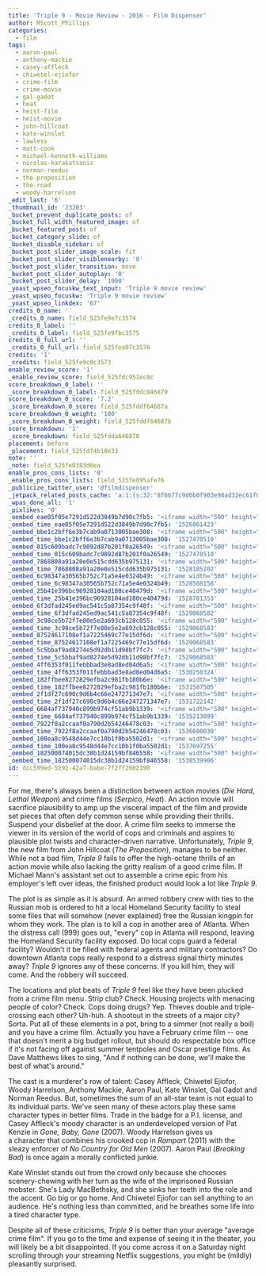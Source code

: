 ```yaml
---
title: 'Triple 9 - Movie Review - 2016 - Film Dispenser'
author: MScott_Phillips
categories:
  - film
tags:
  - aaron-paul
  - anthony-mackie
  - casey-affleck
  - chiwetel-ejiofor
  - crime-film
  - crime-movie
  - gal-gadot
  - heat
  - heist-film
  - heist-movie
  - john-hillcoat
  - kate-winslet
  - lawless
  - matt-cook
  - michael-kenneth-williams
  - nicolas-karakatsanis
  - norman-reedus
  - the-proposition
  - the-road
  - woody-harrelson
_edit_last: '6'
_thumbnail_id: '23203'
_bucket_prevent_duplicate_posts: of
_bucket_full_width_featured_image: of
_bucket_featured_post: of
_bucket_category_slide: of
_bucket_disable_sidebar: of
_bucket_post_slider_image_scale: fit
_bucket_post_slider_visiblenearby: '0'
_bucket_post_slider_transition: move
_bucket_post_slider_autoplay: '0'
_bucket_post_slider_delay: '1000'
_yoast_wpseo_focuskw_text_input: 'Triple 9 movie review'
_yoast_wpseo_focuskw: 'Triple 9 movie review'
_yoast_wpseo_linkdex: '67'
credits_0_name: ''
_credits_0_name: field_525fe9e7c3574
credits_0_label: ''
_credits_0_label: field_525fe9fbc3575
credits_0_full_url: ''
_credits_0_full_url: field_525fea07c3576
credits: '1'
_credits: field_525fe9c0c3573
enable_review_score: '1'
_enable_review_score: field_525fdc951ec8c
score_breakdown_0_label: ''
_score_breakdown_0_label: field_525fddc846879
score_breakdown_0_score: '7.2'
_score_breakdown_0_score: field_525fddf64687a
score_breakdown_0_weight: '100'
_score_breakdown_0_weight: field_525fddf64687b
score_breakdown: '1'
_score_breakdown: field_525fdda646878
placement: before
_placement: field_525fdf4b10e33
note: ''
_note: field_525fe0383d6ea
enable_pros_cons_lists: '0'
_enable_pros_cons_lists: field_525fe095afe76
_publicize_twitter_user: '@filmdispenser'
_jetpack_related_posts_cache: 'a:1:{s:32:"8f6677c9d6b0f903e98ad32ec61f8deb";a:2:{s:7:"expires";i:1485066037;s:7:"payload";a:3:{i:0;a:1:{s:2:"id";i:24864;}i:1;a:1:{s:2:"id";i:13710;}i:2;a:1:{s:2:"id";i:8891;}}}}'
_wpas_done_all: '1'
_pixlikes: '0'
_oembed_eae05f05e7291d522d3849b7d90c7fb5: '<iframe width="500" height="281" src="https://www.youtube.com/embed/9teNKmm9R3k?start=3&feature=oembed" frameborder="0" allow="autoplay; encrypted-media" allowfullscreen></iframe>'
_oembed_time_eae05f05e7291d522d3849b7d90c7fb5: '1526861423'
_oembed_bbe1c2bff6e3b7cab9a0713005bae308: '<iframe width="500" height="281" src="https://www.youtube.com/embed/_DTbx7c7ez8?feature=oembed" frameborder="0" allow="autoplay; encrypted-media" allowfullscreen></iframe>'
_oembed_time_bbe1c2bff6e3b7cab9a0713005bae308: '1527470510'
_oembed_015c609badc7c9092d87b201f0a26549: '<iframe width="500" height="281" src="https://www.youtube.com/embed/dkhBDhQ4OxM?feature=oembed" frameborder="0" allow="autoplay; encrypted-media" allowfullscreen></iframe>'
_oembed_time_015c609badc7c9092d87b201f0a26549: '1527470510'
_oembed_7868808a91a20e0e515cdd635b975131: '<iframe width="500" height="281" src="https://www.youtube.com/embed/PEZ2r1YGKSA?feature=oembed" frameborder="0" allow="autoplay; encrypted-media" allowfullscreen></iframe>'
_oembed_time_7868808a91a20e0e515cdd635b975131: '1528185202'
_oembed_6c98347a30565b752c71a5e4e0324b49: '<iframe width="500" height="281" src="https://www.youtube.com/embed/FhwktRDG_aQ?feature=oembed" frameborder="0" allow="autoplay; encrypted-media" allowfullscreen></iframe>'
_oembed_time_6c98347a30565b752c71a5e4e0324b49: '1528508158'
_oembed_25b41e396bc96928104ad180ce40479d: '<iframe width="500" height="281" src="https://www.youtube.com/embed/MFWF9dU5Zc0?feature=oembed" frameborder="0" allow="autoplay; encrypted-media" allowfullscreen></iframe>'
_oembed_time_25b41e396bc96928104ad180ce40479d: '1528781353'
_oembed_6f3dfad245ed9ac541c5a87354c9f48f: '<iframe width="500" height="281" src="https://www.youtube.com/embed/rTMINaybeyE?feature=oembed" frameborder="0" allow="autoplay; encrypted-media" allowfullscreen></iframe>'
_oembed_time_6f3dfad245ed9ac541c5a87354c9f48f: '1529068582'
_oembed_3c98ce5b72f7e80e5e2a693cb128c055: '<iframe width="500" height="281" src="https://www.youtube.com/embed/j7RHHPN4gII?feature=oembed" frameborder="0" allow="autoplay; encrypted-media" allowfullscreen></iframe>'
_oembed_time_3c98ce5b72f7e80e5e2a693cb128c055: '1529068583'
_oembed_87524617108ef1a7225469c77e15df6d: '<iframe width="500" height="281" src="https://www.youtube.com/embed/bP8vCXPo-BA?feature=oembed" frameborder="0" allow="autoplay; encrypted-media" allowfullscreen></iframe>'
_oembed_time_87524617108ef1a7225469c77e15df6d: '1529068583'
_oembed_5c5bbaf9ad8274e5d92db11d98bf7fc7: '<iframe width="500" height="281" src="https://www.youtube.com/embed/yqAS2lPISa8?feature=oembed" frameborder="0" allow="autoplay; encrypted-media" allowfullscreen></iframe>'
_oembed_time_5c5bbaf9ad8274e5d92db11d98bf7fc7: '1529068583'
_oembed_4ff6353f011febbbad3e8ad8ed04d6a5: '<iframe width="500" height="281" src="https://www.youtube.com/embed/HikYI0jIAwU?feature=oembed" frameborder="0" allow="autoplay; encrypted-media" allowfullscreen></iframe>'
_oembed_time_4ff6353f011febbbad3e8ad8ed04d6a5: '1530250324'
_oembed_182ffbee8272829efba2c981fb180b6e: '<iframe width="500" height="281" src="https://www.youtube.com/embed/Seg_yBYPjG4?feature=oembed" frameborder="0" allow="autoplay; encrypted-media" allowfullscreen></iframe>'
_oembed_time_182ffbee8272829efba2c981fb180b6e: '1531587505'
_oembed_2f1df27c690c9d6b4c66e247271347e7: '<iframe width="500" height="281" src="https://www.youtube.com/embed/9XxLHyzsB_Q?feature=oembed" frameborder="0" allow="autoplay; encrypted-media" allowfullscreen></iframe>'
_oembed_time_2f1df27c690c9d6b4c66e247271347e7: '1531722142'
_oembed_6684af737940c899b974cf51ab9b1339: '<iframe width="500" height="281" src="https://www.youtube.com/embed/gp-8oB53P7k?feature=oembed" frameborder="0" allow="autoplay; encrypted-media" allowfullscreen></iframe>'
_oembed_time_6684af737940c899b974cf51ab9b1339: '1535213899'
_oembed_7922f8a2ccaaf0a790d2b54246478c03: '<iframe width="500" height="281" src="https://www.youtube.com/embed/AWvUNABT8sg?feature=oembed" frameborder="0" allow="autoplay; encrypted-media" allowfullscreen></iframe>'
_oembed_time_7922f8a2ccaaf0a790d2b54246478c03: '1536600030'
_oembed_100ea8c9548d44e7cc10b1f0ba5502d1: '<iframe width="500" height="281" src="https://www.youtube.com/embed/ek1ePFp-nBI?feature=oembed" frameborder="0" allow="autoplay; encrypted-media" allowfullscreen></iframe>'
_oembed_time_100ea8c9548d44e7cc10b1f0ba5502d1: '1537697255'
_oembed_182500074015dc38b1d24159bf846558: '<iframe width="500" height="281" src="https://www.youtube.com/embed/USPd0vX2sdc?feature=oembed" frameborder="0" allow="autoplay; encrypted-media" allowfullscreen></iframe>'
_oembed_time_182500074015dc38b1d24159bf846558: '1538539906'
id: dcc599ed-5292-42a7-babe-7f2ff2602190
---
```

<p>For me, there's always been a distinction between action movies (<em>Die Hard</em>, <em>Lethal Weapon</em>) and crime films (<em>Serpico</em>, <em>Heat</em>). An action movie will sacrifice plausibility to amp up the visceral impact of the film and provide set pieces that often defy common sense while providing their thrills. Suspend your disbelief at the door. A crime film seeks to immerse the viewer in its version of the world of cops and criminals and aspires to plausible plot twists and character-driven narrative. Unfortunately, <em>Triple 9</em>, the new film from John Hillcoat (<em>The Proposition</em>), manages to be neither. While not a bad film, <em>Triple 9</em> fails to offer the high-octane thrills of an action movie while also lacking the gritty realism of a good crime film. If Michael Mann's assistant set out to assemble a crime epic from his employer's left over ideas, the finished product would look a lot like <em>Triple 9</em>.</p>
<p>The plot is as simple as it is absurd. An armed robbery crew with ties to the Russian mob is ordered to hit a local Homeland Security facility to steal some files that will somehow (never explained) free the Russian kingpin for whom they work. The plan is to kill a cop in another area of Atlanta. When the distress call (999) goes out, "every" cop in Atlanta will respond, leaving the Homeland Security facility exposed. Do local cops guard a federal facility? Wouldn't it be filled with federal agents and military contractors? Do downtown Atlanta cops really respond to a distress signal thirty minutes away? <em>Triple 9</em> ignores any of these concerns. If you kill him, they will come. And the robbery will succeed.</p>
<p>The locations and plot beats of <em>Triple 9</em> feel like they have been plucked from a crime film menu. Strip club? Check. Housing projects with menacing people of color? Check. Cops doing drugs? Yep. Thieves double and triple-crossing each other? Uh-huh. A shootout in the streets of a major city? Sorta. Put all of these elements in a pot, bring to a simmer (not really a boil) and you have a crime film. Actually you have a February crime film -- one that doesn't merit a big budget rollout, but should do respectable box office if it's not facing off against summer tentpoles and Oscar prestige films. As Dave Matthews likes to sing, "And if nothing can be done, we'll make the best of what's around."</p>
<p>The cast is a murderer's row of talent: Casey Affleck, Chiwetel Ejiofor, Woody Harrelson, Anthony Mackie, Aaron Paul, Kate Winslet, Gal Gadot and Norman Reedus. But, sometimes the sum of an all-star team is not equal to its individual parts. We've seen many of these actors play these same character types in better films. Trade in the badge for a P.I. license, and Casey Affleck's moody character is an underdeveloped version of Pat Kenzie in <em>Gone, Baby, Gone</em> (2007). Woody Harrelson gives us a character that combines his crooked cop in <em>Rampart</em> (2011) with the sleazy enforcer of <em>No Country for Old Men</em> (2007). Aaron Paul (<em>Breaking Bad</em>) is once again a morally conflicted junkie.</p>
<p>Kate Winslet stands out from the crowd only because she chooses scenery-chewing with her turn as the wife of the imprisoned Russian mobster. She's Lady MacBethsky, and she sinks her teeth into the role and the accent. Go big or go home. And Chiwetel Ejiofor can sell anything to an audience. He's nothing less than committed, and he breathes some life into a tired character type.</p>
<p>Despite all of these criticisms, <em>Triple 9</em> is better than your average "average crime film". If you go to the time and expense of seeing it in the theater, you will likely be a bit disappointed. If you come across it on a Saturday night scrolling through your streaming Netflix suggestions, you might be (mildly) pleasantly surprised.</p>

